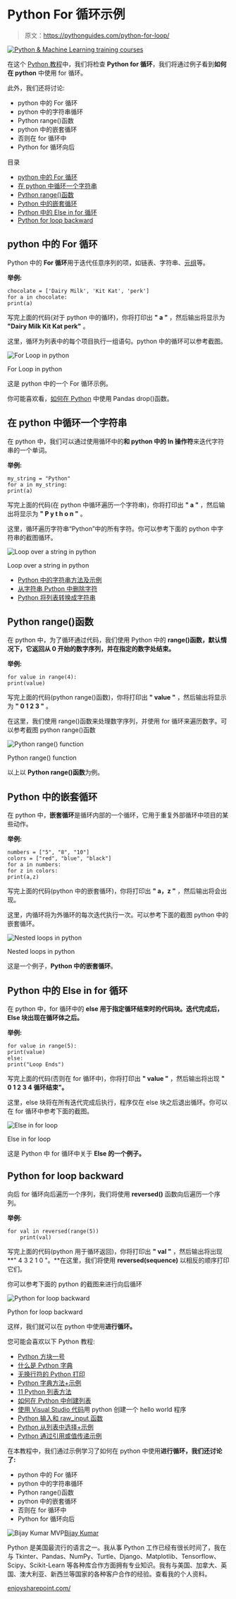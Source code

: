 # Python For 循环示例

> 原文：<https://pythonguides.com/python-for-loop/>

[![Python & Machine Learning training courses](img/49ec9c6da89a04c9f45bab643f8c765c.png)](https://sharepointsky.teachable.com/p/python-and-machine-learning-training-course)

在这个 [Python 教程](https://pythonguides.com/python-programming-for-the-absolute-beginner/)中，我们将检查 **Python for 循环**，我们将通过例子看到**如何在 python** 中使用 for 循环。

此外，我们还将讨论:

*   python 中的 For 循环
*   python 中的字符串循环
*   Python range()函数
*   python 中的嵌套循环
*   否则在 for 循环中
*   Python for 循环向后

目录

[](#)

*   [python 中的 For 循环](#For_Loop_in_python "For Loop in python")
*   [在 python 中循环一个字符串](#Loop_over_a_string_in_python "Loop over a string in python")
*   [Python range()函数](#Python_range_function "Python range() function")
*   [Python 中的嵌套循环](#Nested_loops_in_Python "Nested loops in Python")
*   [Python 中的 Else in for 循环](#Else_in_for_loop_in_Python "Else in for loop in Python")
*   [Python for loop backward](#Python_for_loop_backward "Python for loop backward")

## python 中的 For 循环

Python 中的 **For 循环**用于迭代任意序列的项，如链表、字符串、[元组](https://pythonguides.com/create-a-tuple-in-python/)等。

**举例:**

```
chocolate = ['Dairy Milk', 'Kit Kat', 'perk']
for a in chocolate:
print(a)
```

写完上面的代码(对于 python 中的循环)，你将打印出 **" a "** ，然后输出将显示为 **"Dairy Milk Kit Kat perk"** 。

这里，循环为列表中的每个项目执行一组语句。python 中的循环可以参考截图。

![For Loop in python](img/cb20612c64f94a490e18eeeb0381f446.png "For Loop in python")

For Loop in python

这是 python 中的一个 For 循环示例。

你可能喜欢看，[如何在 Python](https://pythonguides.com/pandas-drop/) 中使用 Pandas drop()函数。

## 在 python 中循环一个字符串

在 python 中，我们可以通过使用循环中的**和 python 中的 In 操作符**来迭代字符串的一个单词。

**举例:**

```
my_string = "Python"
for a in my_string:
print(a)
```

写完上面的代码(在 python 中循环遍历一个字符串)，你将打印出 **" a "** ，然后输出将显示为 **" P y t h o n "** 。

这里，循环遍历字符串“Python”中的所有字符。你可以参考下面的 python 中字符串的截图循环。

![Loop over a string in python](img/a67bc4f0339d016f62965d93a2a2687a.png "Loop over a string in python")

Loop over a string in python

*   [Python 中的字符串方法及示例](https://pythonguides.com/string-methods-in-python/)
*   [从字符串 Python 中删除字符](https://pythonguides.com/remove-character-from-string-python/)
*   [Python 将列表转换成字符串](https://pythonguides.com/python-convert-list-to-string/)

## Python range()函数

在 python 中，为了循环通过代码，我们使用 Python 中的 **range()函数，默认情况下，它返回从 0 开始的数字序列，并在指定的数字处结束。**

**举例:**

```
for value in range(4):
print(value)
```

写完上面的代码(python range()函数)，你将打印出 **" value "** ，然后输出将显示为 **" 0 1 2 3 "** 。

在这里，我们使用 range()函数来处理数字序列，并使用 for 循环来遍历数字。可以参考截图 python range()函数

![Python range() function](img/3a044f83a94a1d171be3b73c26b60571.png "Python range function 1")

Python range() function

以上以 **Python range()函数**为例。

## Python 中的嵌套循环

在 python 中，**嵌套循环**是循环内部的一个循环，它用于重复外部循环中项目的某些动作。

**举例:**

```
numbers = ["5", "8", "10"]
colors = ["red", "blue", "black"]
for a in numbers:
for z in colors:
print(a,z)
```

写完上面的代码(python 中的嵌套循环)，你将打印出 **" a，z "** ，然后输出将会出现。

这里，内循环将为外循环的每次迭代执行一次。可以参考下面的截图 python 中的嵌套循环。

![Nested loops in python](img/884e7b46b1649921c65179b3073fc80d.png "Nested loops in python")

Nested loops in python

这是一个例子，**Python 中的嵌套循环**。

## Python 中的 Else in for 循环

在 python 中，for 循环中的 **else 用于指定循环结束时的代码块。迭代完成后，Else 块出现在循环体之后。**

**举例:**

```
for value in range(5):
print(value)
else:
print("Loop Ends")
```

写完上面的代码(否则在 for 循环中)，你将打印出 **" value "** ，然后输出将出现 **" 0 1 2 3 4 循环结束"。**

这里，else 块将在所有迭代完成后执行，程序仅在 else 块之后退出循环。你可以在 for 循环中参考下面的截图。

![Else in for loop](img/8ca431ba1c792680da1358245420c73f.png "Else in for loop")

Else in for loop

这是 Python 中 for 循环中关于 **Else 的一个例子。**

## Python for loop backward

向后 for 循环向后遍历一个序列，我们将使用 **reversed()** 函数向后遍历一个序列。

**举例:**

```
for val in reversed(range(5))
    print(val)
```

写完上面的代码(python 用于循环返回)，你将打印出 **" val "** ，然后输出将出现 **" 4 3 2 1 0 "。**在这里，我们将使用 **reversed(sequence)** 以相反的顺序打印它们。

你可以参考下面的 python 的截图来进行向后循环

![Python for loop backward](img/e0f4e5dac15a1359ec0ba1e5a1a98d03.png "Python for loop backward")

Python for loop backward

这样，我们就可以在 python 中使用**进行循环。**

您可能会喜欢以下 Python 教程:

*   [Python 方块一号](https://pythonguides.com/python-square-a-number/)
*   [什么是 Python 字典](https://pythonguides.com/create-a-dictionary-in-python/)
*   [无换行符的 Python 打印](https://pythonguides.com/python-print-without-newline/)
*   [Python 字典方法+示例](https://pythonguides.com/python-dictionary-methods/)
*   [11 Python 列表方法](https://pythonguides.com/python-list-methods/)
*   [如何在 Python 中创建列表](https://pythonguides.com/create-list-in-python/)
*   [使用 Visual Studio 代码](https://pythonguides.com/python-hello-world-program/)用 python 创建一个 hello world 程序
*   [Python 输入和 raw_input 函数](https://pythonguides.com/python-input-and-raw_input-function/)
*   [Python 从列表中选择+示例](https://pythonguides.com/python-select-from-a-list/)
*   [Python 通过引用或值传递示例](https://pythonguides.com/python-pass-by-reference-or-value/)

在本教程中，我们通过示例学习了如何在 python 中使用**进行循环，我们还讨论了:**

*   python 中的 For 循环
*   python 中的字符串循环
*   Python range()函数
*   python 中的嵌套循环
*   否则在 for 循环中
*   Python for 循环向后

![Bijay Kumar MVP](img/9cb1c9117bcc4bbbaba71db8d37d76ef.png "Bijay Kumar MVP")[Bijay Kumar](https://pythonguides.com/author/fewlines4biju/)

Python 是美国最流行的语言之一。我从事 Python 工作已经有很长时间了，我在与 Tkinter、Pandas、NumPy、Turtle、Django、Matplotlib、Tensorflow、Scipy、Scikit-Learn 等各种库合作方面拥有专业知识。我有与美国、加拿大、英国、澳大利亚、新西兰等国家的各种客户合作的经验。查看我的个人资料。

[enjoysharepoint.com/](https://enjoysharepoint.com/)[](https://www.facebook.com/fewlines4biju "Facebook")[](https://www.linkedin.com/in/fewlines4biju/ "Linkedin")[](https://twitter.com/fewlines4biju "Twitter")